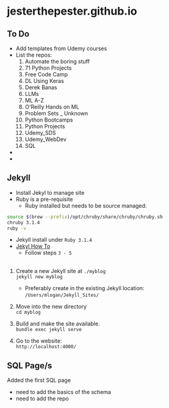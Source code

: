 # jesterthepester.github.io

## To Do

- Add templates from Udemy courses
- List the repos:
    1. Automate the boring stuff
    2. 71 Python Projects
    3. Free Code Camp
    4. DL Using Keras
    5. Derek Banas
    6. LLMs
    7. ML A-Z
    8. O'Reilly Hands on ML
    9. Problem Sets _ Unknown
    10. Python Bootcamps
    11. Python Projects
    12. Udemy_SDS
    13. Udemy_WebDev
    14. SQL
- 
- 

## Jekyll

- Install Jekyl to manage site
- Ruby is a pre-requisite
  - Ruby installed but needs to be source managed:
```bash
source $(brew --prefix)/opt/chruby/share/chruby/chruby.sh
chruby 3.1.4
ruby -v
```
- Jekyll install under `Ruby 3.1.4`
- [Jekyl How To](https://jekyllrb.com/docs/)
  - Follow steps `3 - 5`
<br><br>
1. Create a new Jekyll site at `./myblog` <br>
`jekyll new myblog` <br>

   - Preferably create in the existing Jekyll location: <br>
`/Users/mlogan/Jekyll_Sites/` <br>

2. Move into the new directory <br>
`cd myblog` <br>

3. Build and make the site available. <br>
`bundle exec jekyll serve` <br>

4. Go to the website: <br>
`http://localhost:4000/` <br>

## SQL Page/s

Added the first SQL page
- need to add the basics of the schema
- need to add the repo

## 

